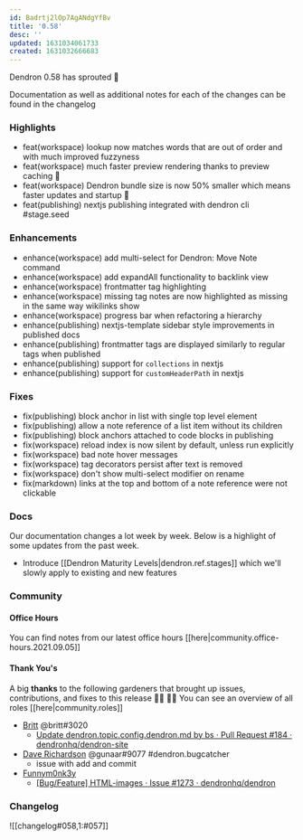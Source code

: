 ```yaml
---
id: Badrtj2lOp7AgANdgYfBv
title: '0.58'
desc: ''
updated: 1631034061733
created: 1631032666683
---
```



Dendron 0.58 has sprouted  🌱

Documentation as well as additional notes for each of the changes can be found in the changelog 

### Highlights
- feat(workspace) lookup now matches words that are out of order and with much improved fuzzyness
- feat(workspace) much faster preview rendering thanks to preview caching 🚀
- feat(workspace) Dendron bundle size is now 50% smaller which means faster updates and startup 🚀
- feat(publishing) nextjs publishing integrated with dendron cli #stage.seed

### Enhancements
- enhance(workspace) add multi-select for Dendron: Move Note command
- enhance(workspace) add expandAll functionality to backlink view
- enhance(workspace) frontmatter tag highlighting
- enhance(workspace) missing tag notes are now highlighted as missing in the same way wikilinks show
- enhance(workspace) progress bar when refactoring a hierarchy
- enhance(publishing) nextjs-template sidebar style improvements in published docs
- enhance(publishing) frontmatter tags are displayed similarly to regular tags when published
- enhance(publishing) support for `collections` in nextjs 
- enhance(publishing) support for `customHeaderPath` in nextjs

### Fixes
- fix(publishing) block anchor in list with single top level element
- fix(publishing) allow a note reference of a list item without its children
- fix(publishing) block anchors attached to code blocks in publishing
- fix(workspace) reload index is now silent by default, unless run explicitly
- fix(workspace) bad note hover messages
- fix(workspace) tag decorators persist after text is removed
- fix(workspace) don't show multi-select modifier on rename
- fix(markdown) links at the top and bottom of a note reference were not clickable


### Docs


Our documentation changes a lot week by week. Below is a highlight of some updates from the past week.

- Introduce [[Dendron Maturity Levels|dendron.ref.stages]] which we'll slowly apply to existing and new features

### Community

#### Office Hours

<!-- TODO: update the link -->
You can find notes from our latest office hours [[here|community.office-hours.2021.09.05]]

#### Thank You's

A big **thanks** to the following gardeners that brought up issues, contributions, and fixes to this release :man_farmer: :woman_farmer: 
You can see an overview of all roles [[here|community.roles]]

- [Britt](https://github.com/bs) @britt#3020
    - [Update dendron.topic.config.dendron.md by bs · Pull Request #184 · dendronhq/dendron-site](https://github.com/dendronhq/dendron-site/pull/184)
- [Dave Richardson](https://github.com/djradon) @gunaar#9077 
    #dendron.bugcatcher
    - issue with add and commit
- [Funnym0nk3y](https://github.com/funnym0nk3y)
    - [[Bug/Feature] HTML-images · Issue #1273 · dendronhq/dendron](https://github.com/dendronhq/dendron/issues/1273)

### Changelog
![[changelog#058,1:#057]]


